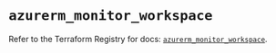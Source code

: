 # `azurerm_monitor_workspace`

Refer to the Terraform Registry for docs: [`azurerm_monitor_workspace`](https://registry.terraform.io/providers/hashicorp/azurerm/4.17.0/docs/resources/monitor_workspace).
